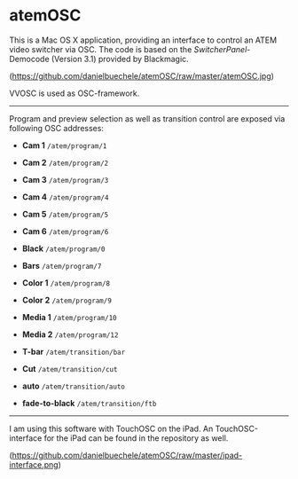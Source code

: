 atemOSC
=======

This is a Mac OS X application, providing an interface to control an ATEM video switcher via OSC. 
The code is based on the *SwitcherPanel*-Democode (Version 3.1) provided by Blackmagic.

(https://github.com/danielbuechele/atemOSC/raw/master/atemOSC.jpg)


VVOSC is used as OSC-framework.

----------

Program and preview selection as well as transition control are exposed via following OSC addresses:

 - **Cam 1** `/atem/program/1`
 - **Cam 2** `/atem/program/2`
 - **Cam 3** `/atem/program/3`
 - **Cam 4** `/atem/program/4`
 - **Cam 5** `/atem/program/5`
 - **Cam 6** `/atem/program/6`

 - **Black** `/atem/program/0`
 - **Bars** `/atem/program/7`
 - **Color 1** `/atem/program/8`
 - **Color 2** `/atem/program/9`
 - **Media 1** `/atem/program/10`
 - **Media 2** `/atem/program/12`

 - **T-bar** `/atem/transition/bar`
 - **Cut** `/atem/transition/cut`
 - **auto** `/atem/transition/auto`
 - **fade-to-black** `/atem/transition/ftb`

----------

I am using this software with TouchOSC on the iPad. An TouchOSC-interface for the iPad can be found in the repository as well.

(https://github.com/danielbuechele/atemOSC/raw/master/ipad-interface.png)